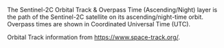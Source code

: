The Sentinel-2C Orbital Track & Overpass Time (Ascending/Night) layer is the path of the Sentinel-2C satellite on its ascending/night-time orbit. Overpass times are shown in Coordinated Universal Time (UTC).

Orbital Track information from <https://www.space-track.org/>.
